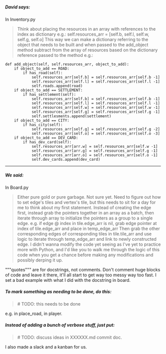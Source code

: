 ##### David says:

In Inventory.py

>   Think about placing the resources in an array with references to the index as dictionary e.g.:
    self.resources_arr = [self.b, self.l, self.w, self.g, self.o]
    This way we can make a dictionary referring to the object that needs to be built and when passed
    to the add_object method subtract from the array of resources based on the dictionary reference passed
    to the method e.g.:

    def add_object(self, self.resources_arr, object_to_add):
        if object_to_add == ROAD:
            if has_road(self):
                self.resources_arr[self.b] = self.resources_arr[self.b -1]
                self.resources_arr[self.l] = self.resources_arr[self.l -1]
                self.roads.append(road)
        if object_to_add == SETTLEMENT:
            if has_settlement(self):
                self.resources_arr[self.b] = self.resources_arr[self.b -1]
                self.resources_arr[self.l] = self.resources_arr[self.l -1]
                self.resources_arr[self.w] = self.resources_arr[self.w -1]
                self.resources_arr[self.g] = self.resources_arr[self.g -1]
                self.settlesments.append(settlement)
        if object_to_add == CITY:
            if has_city(self):
                self.resources_arr[self.g] = self.resources_arr[self.g -2]
                self.resources_arr[self.o] = self.resources_arr[self.o -3]
        if object_to_add == DEV_CARD:
            if has_dev_card(self):
                self.resources_arr[arr.w] = self.resources_arr[self.w -1]
                self.resources_arr[arr.g] = self.resources_arr[self.g -1]
                self.resources_arr[arr.o] = self.resources_arr[self.o -1]
                self.dev_cards.append(dev_card)
___

##### We said:

In Board.py


> Either pure gold or pure garbage. Not sure yet.
        Need to figure out how to set edge's tiles and vertex's tile, but this needs to sit
        for a day for me to think about my first statement.
        Instead of creating the edge first, instead grab the pointers together in an array as
        a batch, then iterate through array to initialize the pointers as a group to a single edge.
        e.g. if edge @ index in tile.edge_arr is nil, grab edge pointer at index of tile.edge_arr
        and place in temp_edge_arr
        Then grab the other corresponding edges of corresponding tiles in tile.tile_arr and use logic
        to iterate through temp_edge_arr and link to newly constructed edge.
        I didn't wanna modify the code yet seeing as I've yet to practice more with Python, and I'd
        like you to walk me through the logic of this code when you get a chance before making any
        modifications and possibly derping it up.
        

"""quotes""" are for docstrings, not comments. Don't comment huge blocks of code and leave it there, it'll all start to get way too messy way too fast. I set a bad example with what I did with the docstring in board.

##### To mark something as needing to be done, do this:
> \# TODO: this needs to be done

e.g. in place_road, in player.

##### Instead of adding a bunch of verbose stuff, just put:

> \# TODO: discuss ideas in XXXXXX.md commit doc.

I also made a slack and a kanban for us. 
